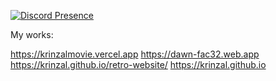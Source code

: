 
[![Discord Presence](https://lanyard.cnrad.dev/api/1034313558017712128)](https://discord.com/users/1034313558017712128)

My works:

https://krinzalmovie.vercel.app
https://dawn-fac32.web.app
https://krinzal.github.io/retro-website/
https://krinzal.github.io
